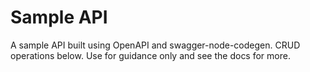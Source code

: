 # Sample API

A sample API built using OpenAPI and swagger-node-codegen. CRUD operations below. Use for guidance only and see the docs for more.
